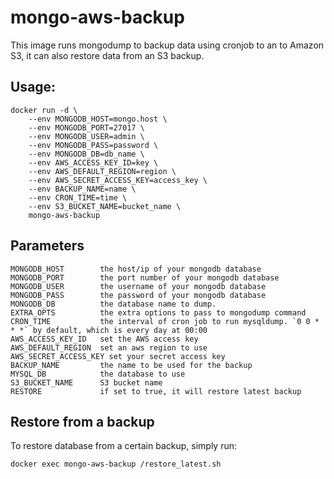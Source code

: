 # mongo-aws-backup

This image runs mongodump to backup data using cronjob to an to Amazon S3, it can also restore data from an S3 backup.

## Usage:

    docker run -d \
        --env MONGODB_HOST=mongo.host \
        --env MONGODB_PORT=27017 \
        --env MONGODB_USER=admin \
        --env MONGODB_PASS=password \
        --env MONGODB_DB=db_name \
        --env AWS_ACCESS_KEY_ID=key	\
        --env AWS_DEFAULT_REGION=region \		
        --env AWS_SECRET_ACCESS_KEY=access_key \
        --env BACKUP_NAME=name \
        --env CRON_TIME=time \
        --env S3_BUCKET_NAME=bucket_name \
        mongo-aws-backup

## Parameters
    MONGODB_HOST        the host/ip of your mongodb database
    MONGODB_PORT        the port number of your mongodb database
    MONGODB_USER        the username of your mongodb database
    MONGODB_PASS        the password of your mongodb database
    MONGODB_DB          the database name to dump.
    EXTRA_OPTS          the extra options to pass to mongodump command
    CRON_TIME           the interval of cron job to run mysqldump. `0 0 * * *` by default, which is every day at 00:00
    AWS_ACCESS_KEY_ID	set the AWS access key
    AWS_DEFAULT_REGION	set an aws region to use	
    AWS_SECRET_ACCESS_KEY set your secret access key
    BACKUP_NAME         the name to be used for the backup		
    MYSQL_DB			the database to use	
    S3_BUCKET_NAME      S3 bucket name
    RESTORE             if set to true, it will restore latest backup

## Restore from a backup



To restore database from a certain backup, simply run:

    docker exec mongo-aws-backup /restore_latest.sh
